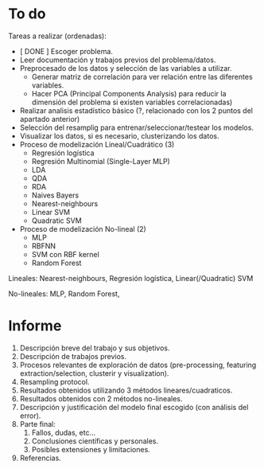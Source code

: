 # To do

Tareas a realizar (ordenadas):

* [ DONE ] Escoger problema.
* Leer documentación y trabajos previos del problema/datos.
* Preprocesado de los datos y selección de las variables a utilizar.
	* Generar matriz de correlación para ver relación entre las diferentes variables.
	* Hacer PCA (Principal Components Analysis) para reducir la dimensión del problema si existen variables correlacionadas)
* Realizar analisis estadístico básico (?, relacionado con los 2 puntos del apartado anterior)
* Selección del resamplig para entrenar/seleccionar/testear los modelos.
* Visualizar los datos, si es necesario, clusterizando los datos.
* Proceso de modelización Lineal/Cuadrático (3)
	* Regresión logística
	* Regresión Multinomial (Single-Layer MLP)
	* LDA
	* QDA
	* RDA
	* Naives Bayers
	* Nearest-neighbours
	* Linear SVM
	* Quadratic SVM
* Proceso de modelización No-lineal (2)
	* MLP
	* RBFNN
	* SVM con RBF kernel
	* Random Forest


Lineales: Nearest-neighbours, Regresión logística, Linear(/Quadratic) SVM

No-lineales: MLP, Random Forest,




# Informe

1. Descripción breve del trabajo y sus objetivos.
2. Descripción de trabajos previos.
3. Procesos relevantes de exploración de datos (pre-processing, featuring extraction/selection, clusterir y visualization).
4. Resampling protocol.
5. Resultados obtenidos utilizando 3 métodos lineares/cuadraticos.
6. Resultados obtenidos con 2 métodos no-lineales.
7. Descripción y justificación del modelo final escogido (con análisis del error).
8. Parte final:
	1. Fallos, dudas, etc...
	2. Conclusiones científicas y personales.
	3. Posibles extensiones y limitaciones.
9. Referencias.